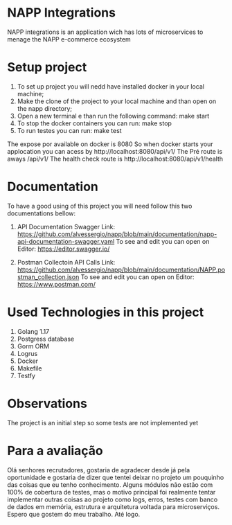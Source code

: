 # NAPP Integrations
NAPP integrations is an application wich has lots of microservices to menage the NAPP e-commerce ecosystem

# Setup project

1. To set up project you will nedd have installed docker in your local machine;
2. Make the clone of the project to your local machine and than open on the napp directory;
3. Open a new terminal e than run the following command: make start
4. To stop the docker containers you can run: make stop
5. To run testes you can run: make test

The expose por available on docker is 8080
So when docker starts your applocation you can acess by http://localhost:8080/api/v1/
The Pré route is aways /api/v1/
The health check route is  http://localhost:8080/api/v1/health

# Documentation

To have a good using of this project you will need follow this two documentations bellow:

1. API Documentation
    Swagger Link: https://github.com/alvessergio/napp/blob/main/documentation/napp-api-documentation-swagger.yaml
    To see and edit you can open on Editor: https://editor.swagger.io/
    
2. Postman Collectoin 
    API Calls Link: https://github.com/alvessergio/napp/blob/main/documentation/NAPP.postman_collection.json
    To see and edit you can open on Editor: https://www.postman.com/

# Used Technologies in this project
1. Golang 1.17
2. Postgress database
3. Gorm ORM
4. Logrus
5. Docker
6. Makefile
7. Testfy

# Observations
The project is an initial step so some tests are not implemented yet

# Para a avaliação
Olá senhores recrutadores, gostaria de agradecer desde já pela oportunidade e gostaria de dizer 
que tentei deixar no projeto um pouquinho das coisas que eu tenho conhecimento. Alguns módulos 
não estão com 100% de cobertura de testes, mas o motivo principal foi realmente tentar implementar
outras coisas ao projeto como logs, erros, testes com banco de dados em memória, estrutura e arquitetura
voltada para microserviços. Espero que gostem do meu trabalho. Até logo.
